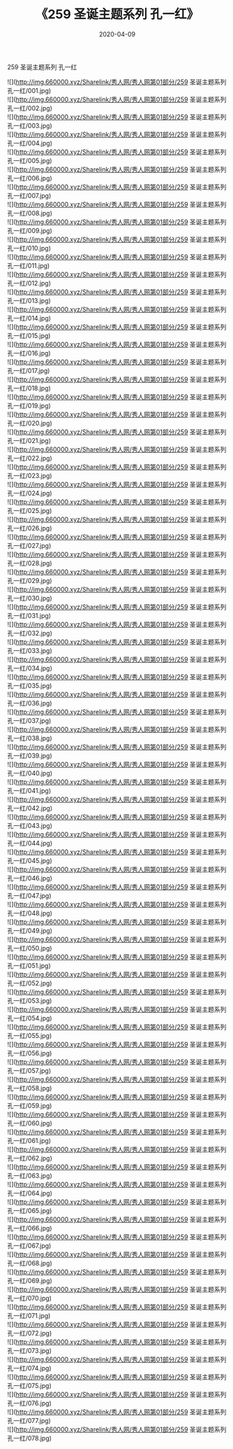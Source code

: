 ﻿---
layout: post
title:  《259 圣诞主题系列 孔一红》
date:   2020-04-09
img: http://img.660000.xyz/Sharelink/秀人网/秀人网第01部分/259 圣诞主题系列 孔一红/000.jpg
categories: [美女, 清纯, 唯美]
---

259 圣诞主题系列 孔一红

  ![](http://img.660000.xyz/Sharelink/秀人网/秀人网第01部分/259 圣诞主题系列 孔一红/001.jpg) <br> ![](http://img.660000.xyz/Sharelink/秀人网/秀人网第01部分/259 圣诞主题系列 孔一红/002.jpg) <br> ![](http://img.660000.xyz/Sharelink/秀人网/秀人网第01部分/259 圣诞主题系列 孔一红/003.jpg) <br> ![](http://img.660000.xyz/Sharelink/秀人网/秀人网第01部分/259 圣诞主题系列 孔一红/004.jpg) <br> ![](http://img.660000.xyz/Sharelink/秀人网/秀人网第01部分/259 圣诞主题系列 孔一红/005.jpg) <br> ![](http://img.660000.xyz/Sharelink/秀人网/秀人网第01部分/259 圣诞主题系列 孔一红/006.jpg) <br> ![](http://img.660000.xyz/Sharelink/秀人网/秀人网第01部分/259 圣诞主题系列 孔一红/007.jpg) <br> ![](http://img.660000.xyz/Sharelink/秀人网/秀人网第01部分/259 圣诞主题系列 孔一红/008.jpg) <br> ![](http://img.660000.xyz/Sharelink/秀人网/秀人网第01部分/259 圣诞主题系列 孔一红/009.jpg) <br> ![](http://img.660000.xyz/Sharelink/秀人网/秀人网第01部分/259 圣诞主题系列 孔一红/010.jpg) <br> ![](http://img.660000.xyz/Sharelink/秀人网/秀人网第01部分/259 圣诞主题系列 孔一红/011.jpg) <br> ![](http://img.660000.xyz/Sharelink/秀人网/秀人网第01部分/259 圣诞主题系列 孔一红/012.jpg) <br> ![](http://img.660000.xyz/Sharelink/秀人网/秀人网第01部分/259 圣诞主题系列 孔一红/013.jpg) <br> ![](http://img.660000.xyz/Sharelink/秀人网/秀人网第01部分/259 圣诞主题系列 孔一红/014.jpg) <br> ![](http://img.660000.xyz/Sharelink/秀人网/秀人网第01部分/259 圣诞主题系列 孔一红/015.jpg) <br> ![](http://img.660000.xyz/Sharelink/秀人网/秀人网第01部分/259 圣诞主题系列 孔一红/016.jpg) <br> ![](http://img.660000.xyz/Sharelink/秀人网/秀人网第01部分/259 圣诞主题系列 孔一红/017.jpg) <br> ![](http://img.660000.xyz/Sharelink/秀人网/秀人网第01部分/259 圣诞主题系列 孔一红/018.jpg) <br> ![](http://img.660000.xyz/Sharelink/秀人网/秀人网第01部分/259 圣诞主题系列 孔一红/019.jpg) <br> ![](http://img.660000.xyz/Sharelink/秀人网/秀人网第01部分/259 圣诞主题系列 孔一红/020.jpg) <br> ![](http://img.660000.xyz/Sharelink/秀人网/秀人网第01部分/259 圣诞主题系列 孔一红/021.jpg) <br> ![](http://img.660000.xyz/Sharelink/秀人网/秀人网第01部分/259 圣诞主题系列 孔一红/022.jpg) <br> ![](http://img.660000.xyz/Sharelink/秀人网/秀人网第01部分/259 圣诞主题系列 孔一红/023.jpg) <br> ![](http://img.660000.xyz/Sharelink/秀人网/秀人网第01部分/259 圣诞主题系列 孔一红/024.jpg) <br> ![](http://img.660000.xyz/Sharelink/秀人网/秀人网第01部分/259 圣诞主题系列 孔一红/025.jpg) <br> ![](http://img.660000.xyz/Sharelink/秀人网/秀人网第01部分/259 圣诞主题系列 孔一红/026.jpg) <br> ![](http://img.660000.xyz/Sharelink/秀人网/秀人网第01部分/259 圣诞主题系列 孔一红/027.jpg) <br> ![](http://img.660000.xyz/Sharelink/秀人网/秀人网第01部分/259 圣诞主题系列 孔一红/028.jpg) <br> ![](http://img.660000.xyz/Sharelink/秀人网/秀人网第01部分/259 圣诞主题系列 孔一红/029.jpg) <br> ![](http://img.660000.xyz/Sharelink/秀人网/秀人网第01部分/259 圣诞主题系列 孔一红/030.jpg) <br> ![](http://img.660000.xyz/Sharelink/秀人网/秀人网第01部分/259 圣诞主题系列 孔一红/031.jpg) <br> ![](http://img.660000.xyz/Sharelink/秀人网/秀人网第01部分/259 圣诞主题系列 孔一红/032.jpg) <br> ![](http://img.660000.xyz/Sharelink/秀人网/秀人网第01部分/259 圣诞主题系列 孔一红/033.jpg) <br> ![](http://img.660000.xyz/Sharelink/秀人网/秀人网第01部分/259 圣诞主题系列 孔一红/034.jpg) <br> ![](http://img.660000.xyz/Sharelink/秀人网/秀人网第01部分/259 圣诞主题系列 孔一红/035.jpg) <br> ![](http://img.660000.xyz/Sharelink/秀人网/秀人网第01部分/259 圣诞主题系列 孔一红/036.jpg) <br> ![](http://img.660000.xyz/Sharelink/秀人网/秀人网第01部分/259 圣诞主题系列 孔一红/037.jpg) <br> ![](http://img.660000.xyz/Sharelink/秀人网/秀人网第01部分/259 圣诞主题系列 孔一红/038.jpg) <br> ![](http://img.660000.xyz/Sharelink/秀人网/秀人网第01部分/259 圣诞主题系列 孔一红/039.jpg) <br> ![](http://img.660000.xyz/Sharelink/秀人网/秀人网第01部分/259 圣诞主题系列 孔一红/040.jpg) <br> ![](http://img.660000.xyz/Sharelink/秀人网/秀人网第01部分/259 圣诞主题系列 孔一红/041.jpg) <br> ![](http://img.660000.xyz/Sharelink/秀人网/秀人网第01部分/259 圣诞主题系列 孔一红/042.jpg) <br> ![](http://img.660000.xyz/Sharelink/秀人网/秀人网第01部分/259 圣诞主题系列 孔一红/043.jpg) <br> ![](http://img.660000.xyz/Sharelink/秀人网/秀人网第01部分/259 圣诞主题系列 孔一红/044.jpg) <br> ![](http://img.660000.xyz/Sharelink/秀人网/秀人网第01部分/259 圣诞主题系列 孔一红/045.jpg) <br> ![](http://img.660000.xyz/Sharelink/秀人网/秀人网第01部分/259 圣诞主题系列 孔一红/046.jpg) <br> ![](http://img.660000.xyz/Sharelink/秀人网/秀人网第01部分/259 圣诞主题系列 孔一红/047.jpg) <br> ![](http://img.660000.xyz/Sharelink/秀人网/秀人网第01部分/259 圣诞主题系列 孔一红/048.jpg) <br> ![](http://img.660000.xyz/Sharelink/秀人网/秀人网第01部分/259 圣诞主题系列 孔一红/049.jpg) <br> ![](http://img.660000.xyz/Sharelink/秀人网/秀人网第01部分/259 圣诞主题系列 孔一红/050.jpg) <br> ![](http://img.660000.xyz/Sharelink/秀人网/秀人网第01部分/259 圣诞主题系列 孔一红/051.jpg) <br> ![](http://img.660000.xyz/Sharelink/秀人网/秀人网第01部分/259 圣诞主题系列 孔一红/052.jpg) <br> ![](http://img.660000.xyz/Sharelink/秀人网/秀人网第01部分/259 圣诞主题系列 孔一红/053.jpg) <br> ![](http://img.660000.xyz/Sharelink/秀人网/秀人网第01部分/259 圣诞主题系列 孔一红/054.jpg) <br> ![](http://img.660000.xyz/Sharelink/秀人网/秀人网第01部分/259 圣诞主题系列 孔一红/055.jpg) <br> ![](http://img.660000.xyz/Sharelink/秀人网/秀人网第01部分/259 圣诞主题系列 孔一红/056.jpg) <br> ![](http://img.660000.xyz/Sharelink/秀人网/秀人网第01部分/259 圣诞主题系列 孔一红/057.jpg) <br> ![](http://img.660000.xyz/Sharelink/秀人网/秀人网第01部分/259 圣诞主题系列 孔一红/058.jpg) <br> ![](http://img.660000.xyz/Sharelink/秀人网/秀人网第01部分/259 圣诞主题系列 孔一红/059.jpg) <br> ![](http://img.660000.xyz/Sharelink/秀人网/秀人网第01部分/259 圣诞主题系列 孔一红/060.jpg) <br> ![](http://img.660000.xyz/Sharelink/秀人网/秀人网第01部分/259 圣诞主题系列 孔一红/061.jpg) <br> ![](http://img.660000.xyz/Sharelink/秀人网/秀人网第01部分/259 圣诞主题系列 孔一红/062.jpg) <br> ![](http://img.660000.xyz/Sharelink/秀人网/秀人网第01部分/259 圣诞主题系列 孔一红/063.jpg) <br> ![](http://img.660000.xyz/Sharelink/秀人网/秀人网第01部分/259 圣诞主题系列 孔一红/064.jpg) <br> ![](http://img.660000.xyz/Sharelink/秀人网/秀人网第01部分/259 圣诞主题系列 孔一红/065.jpg) <br> ![](http://img.660000.xyz/Sharelink/秀人网/秀人网第01部分/259 圣诞主题系列 孔一红/066.jpg) <br> ![](http://img.660000.xyz/Sharelink/秀人网/秀人网第01部分/259 圣诞主题系列 孔一红/067.jpg) <br> ![](http://img.660000.xyz/Sharelink/秀人网/秀人网第01部分/259 圣诞主题系列 孔一红/068.jpg) <br> ![](http://img.660000.xyz/Sharelink/秀人网/秀人网第01部分/259 圣诞主题系列 孔一红/069.jpg) <br> ![](http://img.660000.xyz/Sharelink/秀人网/秀人网第01部分/259 圣诞主题系列 孔一红/070.jpg) <br> ![](http://img.660000.xyz/Sharelink/秀人网/秀人网第01部分/259 圣诞主题系列 孔一红/071.jpg) <br> ![](http://img.660000.xyz/Sharelink/秀人网/秀人网第01部分/259 圣诞主题系列 孔一红/072.jpg) <br> ![](http://img.660000.xyz/Sharelink/秀人网/秀人网第01部分/259 圣诞主题系列 孔一红/073.jpg) <br> ![](http://img.660000.xyz/Sharelink/秀人网/秀人网第01部分/259 圣诞主题系列 孔一红/074.jpg) <br> ![](http://img.660000.xyz/Sharelink/秀人网/秀人网第01部分/259 圣诞主题系列 孔一红/075.jpg) <br> ![](http://img.660000.xyz/Sharelink/秀人网/秀人网第01部分/259 圣诞主题系列 孔一红/076.jpg) <br> ![](http://img.660000.xyz/Sharelink/秀人网/秀人网第01部分/259 圣诞主题系列 孔一红/077.jpg) <br> ![](http://img.660000.xyz/Sharelink/秀人网/秀人网第01部分/259 圣诞主题系列 孔一红/078.jpg) <br>